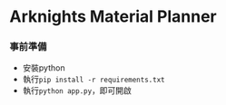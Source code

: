# Arknights Material Planner
### 事前準備
- 安裝python
- 執行`pip install -r requirements.txt`
- 執行`python app.py`，即可開啟